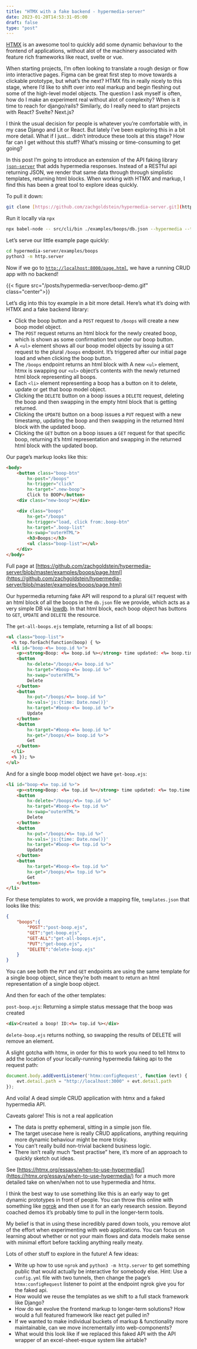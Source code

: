 ```yaml
---
title: "HTMX with a fake backend - hypermedia-server"
date: 2023-01-20T14:53:31-05:00
draft: false
type: "post"
---
```


[HTMX](https://htmx.org/) is an awesome tool to quickly add some dynamic behaviour to the frontend of applications, without alot of the machinery associated with feature rich frameworks like react, svelte or vue.

When starting projects, I’m often looking to translate a rough design or flow into interactive pages. Figma can be great first step to move towards a clickable prototype, but what’s the next? HTMX fits in really nicely to this stage, where I’d like to shift over into real markup and begin fleshing out some of the high-level model objects. The question I ask myself is often, how do I make an experiment real without alot of complexity? When is it time to reach for django/rails? Similarly, do I really need to start projects with React? Svelte? Next.js?

I think the usual decision for people is whatever you’re comfortable with, in my case Django and Lit or React. But lately I’ve been exploring this in a bit more detail. What if I just… didn’t introduce these tools at this stage? How far can I get without this stuff? What’s missing or time-consuming to get going?

In this post I’m going to introduce an extension of the API faking library [`json-server`](https://github.com/typicode/json-server) that adds hypermedia responses. Instead of a RESTful api returning JSON, we render that same data through through simplistic templates, returning html blocks. When working with HTMX and markup, I find this has been a great tool to explore ideas quickly.

To pull it down:

```bash
git clone [https://github.com/zachgoldstein/hypermedia-server.git](https://github.com/zachgoldstein/hypermedia-server.git)`
```

Run it locally via `npx`

```bash
npx babel-node -- src/cli/bin ./examples/boops/db.json --hypermedia --template ./examples/boops/templates.json
```

Let’s serve our little example page quickly:

```bash
cd hypermedia-server/examples/boops
python3 -m http.server
```

Now if we go to [`http://localhost:8000/page.html`](http://localhost:8000/page.html), we have a running CRUD app with no backend!

{{< figure src="/posts/hypermedia-server/boop-demo.gif" class="center">}}

Let’s dig into this toy example in a bit more detail. Here’s what it’s doing with HTMX and a fake backend library:

- Click the boop button and a `POST` request to `/boops` will create a new boop model object.
- The `POST` request returns an html block for the newly created boop, which is shown as some confirmation text under our boop button.
- A `<ul>` element shows all our boop model objects by issuing a `GET` request to the plural `/boops` endpoint. It’s triggered after our initial page load and when clicking the boop button.
- The `/boops` endpoint returns an html block with A new `<ul>` element, htmx is swapping our `<ul>` object’s contents with the newly returned html block representing all boops.
- Each `<li>` element representing a boop has a button on it to delete, update or get that boop model object.
- Clicking the `DELETE` button on a boop issues a `DELETE` request, deleting the boop and then swapping in the empty html block that is getting returned.
- Clicking the `UPDATE` button on a boop issues a `PUT` request with a new timestamp, updating the boop and then swapping in the returned html block with the updated boop.
- Clicking the `GET` button on a boop issues a `GET` request for that specific boop, returning it’s html representation and swapping in the returned html block with the updated boop.

Our page’s markup looks like this:

```html
<body>
    <button class="boop-btn" 
        hx-post="/boops" 
        hx-trigger="click" 
        hx-target=".new-boop">
        Click to BOOP</button>
    <div class="new-boop"></div>

    <div class="boops" 
        hx-get="/boops" 
        hx-trigger="load, click from:.boop-btn" 
        hx-target=".boop-list" 
        hx-swap="outerHTML">
        <h3>Boops:</h3>
        <ul class="boop-list"></ul>
    </div>
</body>
```

Full page at [https://github.com/zachgoldstein/hypermedia-server/blob/master/examples/boops/page.html](https://github.com/zachgoldstein/hypermedia-server/blob/master/examples/boops/page.html)

Our hypermedia returning fake API will respond to a plural `GET` request with an html block of all the boops in the `db.json` file we provide, which acts as a very simple DB via [lowdb](https://github.com/typicode/lowdb). In that html block, each boop object has buttons to `GET`, `UPDATE` and `DELETE` the resource.

The `get-all-boops.ejs` template, returning a list of all boops:
```html
<ul class="boop-list">
  <% top.forEach(function(boop) { %>
  <li id="boop-<%= boop.id %>">
    <p><strong>Boop: <%= boop.id %></strong> time updated: <%= boop.time %></p>
    <button 
        hx-delete="/boops/<%= boop.id %>" 
        hx-target="#boop-<%= boop.id %>"
        hx-swap="outerHTML">
        Delete
    </button>
    <button 
        hx-put="/boops/<%= boop.id %>" 
        hx-vals='js:{time: Date.now()}' 
        hx-target="#boop-<%= boop.id %>">
        Update
    </button>
    <button 
        hx-target="#boop-<%= boop.id %>"
        hx-get="/boops/<%= boop.id %>">
        Get
    </button>  
  </li>
  <% }); %>
</ul>
```

And for a single boop model object we have `get-boop.ejs`:

```html
<li id="boop-<%= top.id %>">
    <p><strong>Boop: <%= top.id %></strong> time updated: <%= top.time %></p>
    <button 
        hx-delete="/boops/<%= top.id %>" 
        hx-target="#boop-<%= top.id %>"
        hx-swap="outerHTML">
        Delete
    </button>
    <button 
        hx-put="/boops/<%= top.id %>" 
        hx-vals='js:{time: Date.now()}' 
        hx-target="#boop-<%= top.id %>">
        Update
    </button>
    <button 
        hx-target="#boop-<%= top.id %>"
        hx-get="/boops/<%= top.id %>">
        Get
    </button>
</li>
```

For these templates to work, we provide a mapping file, `templates.json` that looks like this:

```json
{
	"boops":{
		"POST":"post-boop.ejs",
		"GET":"get-boop.ejs",
		"GET-ALL":"get-all-boops.ejs",
		"PUT":"get-boop.ejs",
		"DELETE":"delete-boop.ejs"
	}
}
```

You can see both the `PUT` and `GET` endpoints are using the same template for a single boop object, since they’re both meant to return an html representation of a single boop object.

And then for each of the other templates:

`post-boop.ejs`: Returning a simple status message that the boop was created

```html
<div>Created a boop! ID:<%= top.id %></div>
```

`delete-boop.ejs` returns nothing, so swapping the results of DELETE will remove an element.

A slight gotcha with htmx, in order for this to work you need to tell htmx to add the location of your locally-running hypermedia faking api to the request path:

```jsx
document.body.addEventListener('htmx:configRequest', function (evt) {
    evt.detail.path = "http://localhost:3000" + evt.detail.path
});
```

And voila! A dead simple CRUD application with htmx and a faked hypermedia API.

Caveats galore! This is not a real application

- The data is pretty ephemeral, sitting in a simple json file.
- The target usecase here is really CRUD applications, anything requiring more dynamic behaviour might be more tricky.
- You can’t really build non-trivial backend business logic.
- There isn’t really much “best practise” here, it’s more of an approach to quickly sketch out ideas.

See [https://htmx.org/essays/when-to-use-hypermedia/](https://htmx.org/essays/when-to-use-hypermedia/) for a much more detailed take on when/when not to use hypermedia and htmx.

I think the best way to use something like this is an early way to get dynamic prototypes in front of people. You can throw this online with something like [ngrok](https://ngrok.com/) and then use it for an early research session. Beyond coached demos it’s probably time to pull in the longer-term tools.

My belief is that in using these incredibly pared down tools, you remove alot of the effort when experimenting with web applications. You can focus on learning about whether or not your main flows and data models make sense with minimal effort before tackling anything really meaty.

Lots of other stuff to explore in the future! A few ideas:

- Write up how to use `ngrok` and `python3 -m http.server` to get something public that would actually be interactive for somebody else. Hint: Use a `config.yml` file with two tunnels, then change the page’s `htmx:configRequest` listener to point at the endpoint ngrok give you for the faked api.
- How would we reuse the templates as we shift to a full stack framework like Django?
- How do we evolve the frontend markup to longer-term solutions? How would a full featured framework like react get pulled in?
- If we wanted to make individual buckets of markup & functionality more maintainable, can we move incrementally into web-components?
- What would this look like if we replaced this faked API with the API wrapper of an excel-sheet-esque system like airtable?